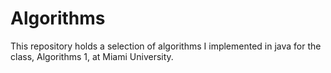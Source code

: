 # Algorithms
This repository holds a selection of algorithms I implemented in java for the class, Algorithms 1, at Miami University.
